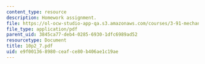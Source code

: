 ```yaml
---
content_type: resource
description: Homework assignment.
file: https://ol-ocw-studio-app-qa.s3.amazonaws.com/courses/3-91-mechanical-behavior-of-plastics-spring-2007/e9f001368980ceafce80b406ae1c19ae_10p2_7.pdf
file_type: application/pdf
parent_uid: 3845ca77-deb4-0285-6930-1dfc6989ad52
resourcetype: Document
title: 10p2_7.pdf
uid: e9f00136-8980-ceaf-ce80-b406ae1c19ae
---
```

